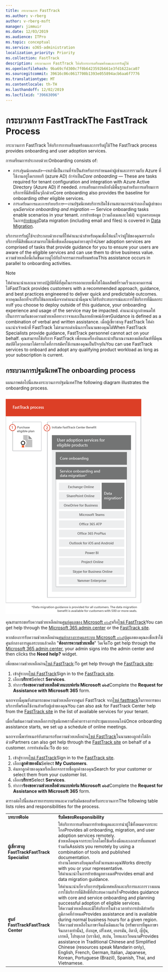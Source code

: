 ```yaml
---
title: กระบวนการ FastTrack
ms.author: v-rberg
author: v-rberg-msft
manager: jimmuir
ms.date: 12/03/2019
ms.audience: ITPro
ms.topic: conceptual
ms.service: o365-administration
localization_priority: Priority
ms.collection: FastTrack
description: กระบวนการ FastTrack ให้บริการการเตรียมพร้อมและการรับผู้ใช้
ms.openlocfilehash: 9ba69cfd300c7f0b6423592b661e3fd1622aca07
ms.sourcegitcommit: 39616c06c0617700b1393e055894acb6aa6f7776
ms.translationtype: MT
ms.contentlocale: th-TH
ms.lasthandoff: 12/02/2019
ms.locfileid: "39663096"
---
```

# <a name="the-fasttrack-process"></a><span data-ttu-id="e1c48-103">กระบวนการ FastTrack</span><span class="sxs-lookup"><span data-stu-id="e1c48-103">The FastTrack Process</span></span>

<span data-ttu-id="e1c48-104">กระบวนการ FastTrack ให้บริการการเตรียมพร้อมและการรับผู้ใช้</span><span class="sxs-lookup"><span data-stu-id="e1c48-104">The FastTrack process provides onboarding and user adoption services.</span></span> 
  
<span data-ttu-id="e1c48-105">การเตรียมการประกอบด้วย:</span><span class="sxs-lookup"><span data-stu-id="e1c48-105">Onboarding consists of:</span></span>
  
- <span data-ttu-id="e1c48-106">การ*ปฐมนิเทศหลัก*—เหล่านี้เป็นงานที่จำเป็นสำหรับการกำหนดค่าผู้เช่าและการรวมกับ Azure ที่ใช้งานอยู่ไดเรกทอรี (azure AD) ถ้าจำเป็น</span><span class="sxs-lookup"><span data-stu-id="e1c48-106">*Core onboarding* — These are tasks required for tenant configuration and integration with Azure Active Directory (Azure AD) if needed.</span></span> <span data-ttu-id="e1c48-107">การเตรียมการหลักยังมีพื้นฐานสำหรับการเตรียมการบริการที่มีสิทธิ์อื่นๆอีกด้วย</span><span class="sxs-lookup"><span data-stu-id="e1c48-107">Core onboarding also provides the baseline for onboarding other eligible services.</span></span> 
- <span data-ttu-id="e1c48-108">การ*เตรียมการและการย้ายบริการ*—งานปฐมนิเทศบริการเปิดใช้งานสถานการณ์จำลองในผู้เช่าของคุณ</span><span class="sxs-lookup"><span data-stu-id="e1c48-108">*Service onboarding and migration* — Service onboarding tasks enable scenarios in your tenant.</span></span> <span data-ttu-id="e1c48-109">การย้ายข้อมูล (รวมถึงเมลและไฟล์) จะถูกครอบคลุมในการ[ย้ายข้อมูล](O365-data-migration.md)</span><span class="sxs-lookup"><span data-stu-id="e1c48-109">Data migration (including email and files) is covered in [Data Migration](O365-data-migration.md).</span></span> 
    
<span data-ttu-id="e1c48-110">บริการการรับผู้ใช้จะประกอบด้วยงานที่ให้คำแนะนำสำหรับคุณเพื่อให้แน่ใจว่าผู้ใช้ของคุณทราบถึงบริการที่มีสิทธิ์และสามารถใช้เพื่อขับเคลื่อนคุณค่าทางธุรกิจ</span><span class="sxs-lookup"><span data-stu-id="e1c48-110">User adoption services are comprised of tasks that provide guidance for you to ensure your users are aware of the eligible services and can use them to drive business value.</span></span> <span data-ttu-id="e1c48-111">ความช่วยเหลือนี้เกิดขึ้นควบคู่ไปกับกิจกรรมการเตรียมพร้อม</span><span class="sxs-lookup"><span data-stu-id="e1c48-111">This assistance occurs in parallel to onboarding activities.</span></span>
  
> [!NOTE]
> <span data-ttu-id="e1c48-112">ให้คำแนะนำและแนวทางปฏิบัติที่ดีที่สุดในการออกแบบเพื่อให้ได้ผลลัพธ์ที่รวดเร็วและคาดการณ์ได้</span><span class="sxs-lookup"><span data-stu-id="e1c48-112">FastTrack provides customers with a recommended approach, guidance, and best practices engineered to deliver quick and predictable outcomes.</span></span> <span data-ttu-id="e1c48-113">หากคุณเลือกที่จะปรับใช้นอกเหนือจากคำแนะนำนี้คุณจะได้รับประสบการณ์และการใช้บริการที่มีผลกระทบ</span><span class="sxs-lookup"><span data-stu-id="e1c48-113">If you choose to deploy outside of this guidance, your onboarding experience and usage of the service may be impacted.</span></span> <span data-ttu-id="e1c48-114">คำแนะนำถูกกำหนดให้เป็นการรวมกันของความช่วยเหลือทางวาจาและเป็นลายลักษณ์อักษร</span><span class="sxs-lookup"><span data-stu-id="e1c48-114">Guidance is defined as a combination of verbal and written assistance.</span></span> <span data-ttu-id="e1c48-115">เมื่อผู้เชี่ยวชาญ FastTrack ให้คำแนะนำเจ้าหน้าที่ FastTrack ไม่สามารถดำเนินการในนามของคุณได้</span><span class="sxs-lookup"><span data-stu-id="e1c48-115">When FastTrack Specialists provide guidance, FastTrack personnel cannot act on your behalf.</span></span> <span data-ttu-id="e1c48-116">คุณสามารถใช้บริการ FastTrack เพื่อบนเครื่องบินและนำปริมาณงานของผลิตภัณฑ์ที่มีคุณสมบัติใดๆออกมาได้ตราบใดที่การสมัครใช้งานของคุณเป็นปัจจุบัน</span><span class="sxs-lookup"><span data-stu-id="e1c48-116">You can use FastTrack services to onboard and adopt any qualifying product workload as long as your subscription is current.</span></span> 
  
## <a name="the-onboarding-process"></a><span data-ttu-id="e1c48-117">กระบวนการปฐมนิเทศ</span><span class="sxs-lookup"><span data-stu-id="e1c48-117">The onboarding process</span></span>

<span data-ttu-id="e1c48-118">แผนภาพต่อไปนี้แสดงกระบวนการปฐมนิเทศ</span><span class="sxs-lookup"><span data-stu-id="e1c48-118">The following diagram illustrates the onboarding process.</span></span>
  
![เส้นเวลาสำหรับการใช้สวัสดิการการปฐมนิเทศ](media/O365-Onboarding-Timeline.png)
  
<span data-ttu-id="e1c48-120">คุณสามารถขอรับความช่วยเหลือผ่าน[ศูนย์ดูแลของ Microsoft ๓๖๕](https://go.microsoft.com/fwlink/?linkid=2032704)หรือ[ไซต์ FastTrack](https://go.microsoft.com/fwlink/?linkid=780698)</span><span class="sxs-lookup"><span data-stu-id="e1c48-120">You can get help through the [Microsoft 365 admin center](https://go.microsoft.com/fwlink/?linkid=2032704) or the [FastTrack site](https://go.microsoft.com/fwlink/?linkid=780698).</span></span> 

<span data-ttu-id="e1c48-121">หากต้องการรับความช่วยเหลือผ่าน[ศูนย์กลางการดูแลระบบ Microsoft ๓๖๕](https://go.microsoft.com/fwlink/?linkid=2032704)ผู้ดูแลของคุณลงชื่อเข้าใช้ศูนย์กลางการดูแลระบบแล้วคลิก "**ต้องการความช่วยเหลือ**" วิดเจ็ต</span><span class="sxs-lookup"><span data-stu-id="e1c48-121">To get help through the [Microsoft 365 admin center](https://go.microsoft.com/fwlink/?linkid=2032704), your admin signs into the admin center and then clicks the **Need help?** widget.</span></span> 

<span data-ttu-id="e1c48-122">เพื่อขอความช่วยเหลือผ่าน[ไซต์ FastTrack](https://go.microsoft.com/fwlink/?linkid=780698):</span><span class="sxs-lookup"><span data-stu-id="e1c48-122">To get help through the [FastTrack site](https://go.microsoft.com/fwlink/?linkid=780698):</span></span> 
1.  <span data-ttu-id="e1c48-123">เข้าสู่ระบบ[ไซต์ FastTrack](https://go.microsoft.com/fwlink/?linkid=780698)</span><span class="sxs-lookup"><span data-stu-id="e1c48-123">Sign in to the [FastTrack site](https://go.microsoft.com/fwlink/?linkid=780698).</span></span> 
2.  <span data-ttu-id="e1c48-124">เลือก**บริการ**</span><span class="sxs-lookup"><span data-stu-id="e1c48-124">Select **Services**.</span></span>
3.  <span data-ttu-id="e1c48-125">ทำการ**ร้องขอความช่วยเหลือด้วยแบบฟอร์ม Microsoft ๓๖๕**</span><span class="sxs-lookup"><span data-stu-id="e1c48-125">Complete the **Request for Assistance with Microsoft 365** form.</span></span> 
  
 <span data-ttu-id="e1c48-126">นอกจากนี้คุณยังสามารถขอความช่วยเหลือจากศูนย์ FastTrack จาก[ไซต์ fasttrack](https://go.microsoft.com/fwlink/?linkid=780698)ในรายการของบริการที่พร้อมใช้งานสำหรับผู้เช่าของคุณ</span><span class="sxs-lookup"><span data-stu-id="e1c48-126">You can also ask for FastTrack Center help from the [FastTrack site](https://go.microsoft.com/fwlink/?linkid=780698) in the list of available services for your tenant.</span></span> 
    
 <span data-ttu-id="e1c48-127">เมื่อเริ่มต้นความช่วยเหลือการปฐมนิเทศเราตั้งค่าตารางการประชุมแบบออนไลน์</span><span class="sxs-lookup"><span data-stu-id="e1c48-127">Once onboarding assistance starts, we set up a schedule of online meetings.</span></span>
    
<span data-ttu-id="e1c48-128">นอกจากนี้พาร์ทเนอร์ยังสามารถรับความช่วยเหลือผ่าน[ไซต์ FastTrack](https://go.microsoft.com/fwlink/?linkid=780698)ในนามของลูกค้าได้อีกด้วย</span><span class="sxs-lookup"><span data-stu-id="e1c48-128">Partners can also get help through the [FastTrack site](https://go.microsoft.com/fwlink/?linkid=780698) on behalf of a customer.</span></span> <span data-ttu-id="e1c48-129">การทำเช่นนั้น:</span><span class="sxs-lookup"><span data-stu-id="e1c48-129">To do so:</span></span>
1.  <span data-ttu-id="e1c48-130">เข้าสู่ระบบ[ไซต์ FastTrack](https://go.microsoft.com/fwlink/?linkid=780698)</span><span class="sxs-lookup"><span data-stu-id="e1c48-130">Sign in to the [FastTrack site](https://go.microsoft.com/fwlink/?linkid=780698).</span></span> 
2.  <span data-ttu-id="e1c48-131">เลือก**ลูกค้าของฉัน**</span><span class="sxs-lookup"><span data-stu-id="e1c48-131">Select **My Customers**.</span></span>
3.  <span data-ttu-id="e1c48-132">ค้นหาลูกค้าของคุณหรือเลือกจากรายชื่อลูกค้าของคุณ</span><span class="sxs-lookup"><span data-stu-id="e1c48-132">Search for your customer or select them from your customer list.</span></span>
4.  <span data-ttu-id="e1c48-133">เลือก**บริการ**</span><span class="sxs-lookup"><span data-stu-id="e1c48-133">Select **Services**.</span></span>
5.  <span data-ttu-id="e1c48-134">ทำการ**ร้องขอความช่วยเหลือด้วยแบบฟอร์ม Microsoft ๓๖๕**</span><span class="sxs-lookup"><span data-stu-id="e1c48-134">Complete the **Request for Assistance with Microsoft 365** form.</span></span> 

<span data-ttu-id="e1c48-135">ตารางต่อไปนี้แสดงรายการบทบาทและความรับผิดชอบสำหรับกระบวนการ</span><span class="sxs-lookup"><span data-stu-id="e1c48-135">The following table lists roles and responsibilities for the process.</span></span>
    
|||
|:-----|:-----|
|<span data-ttu-id="e1c48-136">**บทบาท**</span><span class="sxs-lookup"><span data-stu-id="e1c48-136">**Role**</span></span> <br/> |<span data-ttu-id="e1c48-137">**รับผิดชอบ**</span><span class="sxs-lookup"><span data-stu-id="e1c48-137">**Responsibility**</span></span> <br/> |
|<span data-ttu-id="e1c48-138">**ผู้เชี่ยวชาญ FastTrack**</span><span class="sxs-lookup"><span data-stu-id="e1c48-138">**FastTrack Specialist**</span></span> <br/> |<span data-ttu-id="e1c48-139">ให้บริการการเตรียมการย้ายข้อมูลและการนำผู้ใช้ทั้งหมดจากระยะไกล</span><span class="sxs-lookup"><span data-stu-id="e1c48-139">Provides all onboarding, migration, and user adoption services remotely.</span></span>  <br/> <span data-ttu-id="e1c48-140">ช่วยเหลือคุณจากระยะไกลโดยใช้เครื่องมือและเอกสารที่เผยแพร่ร่วมกัน</span><span class="sxs-lookup"><span data-stu-id="e1c48-140">Assists you remotely by using a combination of tools and published documentation.</span></span> <br/> <span data-ttu-id="e1c48-141">ทำงานโดยตรงกับคุณหรือตัวแทนของคุณ</span><span class="sxs-lookup"><span data-stu-id="e1c48-141">Works directly with you or your representative.</span></span> <br/> <span data-ttu-id="e1c48-142">ให้คำแนะนำในการย้ายข้อมูลทางเมล</span><span class="sxs-lookup"><span data-stu-id="e1c48-142">Provides email and data migration guidance.</span></span>|
|<span data-ttu-id="e1c48-143">**ศูนย์ FastTrack**</span><span class="sxs-lookup"><span data-stu-id="e1c48-143">**FastTrack Center**</span></span>  <br/> |<span data-ttu-id="e1c48-144">ให้คำแนะนำเกี่ยวกับการปฐมนิเทศหลักและบริการและการวางแผนการใช้บริการที่มีสิทธิ์ที่ประสบความสำเร็จ</span><span class="sxs-lookup"><span data-stu-id="e1c48-144">Provides guidance with core and service onboarding and planning successful adoption of eligible services.</span></span>  <br/> <span data-ttu-id="e1c48-145">ให้ความช่วยเหลือและมีให้บริการในช่วงเวลาทำการปกติสำหรับภูมิภาคที่กำหนด</span><span class="sxs-lookup"><span data-stu-id="e1c48-145">Provides assistance and is available during normal business hours for a given region.</span></span> <br/> <span data-ttu-id="e1c48-146">ให้ความช่วยเหลือในภาษาจีนดั้งเดิมและจีน (ทรัพยากรที่พูดภาษาจีนกลางเท่านั้น), อังกฤษ, ฝรั่งเศส, เยอรมัน, อิตาลี, ญี่ปุ่น, เกาหลี, โปรตุเกส (บราซิล), สเปน, ไทยและเวียดนาม</span><span class="sxs-lookup"><span data-stu-id="e1c48-146">Provides assistance in Traditional Chinese and Simplified Chinese (resources speak Mandarin only), English, French, German, Italian, Japanese, Korean, Portuguese (Brazil), Spanish, Thai, and Vietnamese.</span></span>|


  

